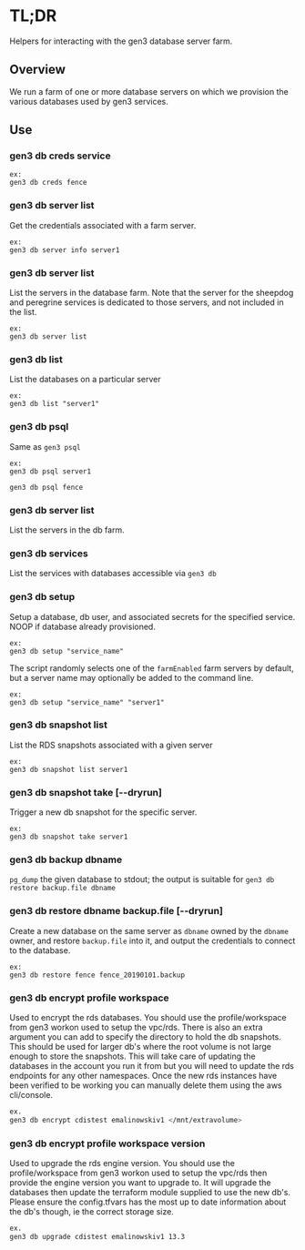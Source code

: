 # TL;DR

Helpers for interacting with the gen3 database server farm.

## Overview

We run a farm of one or more database servers on which we provision
the various databases used by gen3 services.

## Use

### gen3 db creds service

```
ex:
gen3 db creds fence
```

### gen3 db server list

Get the credentials associated with a farm server.

```
ex: 
gen3 db server info server1
```

### gen3 db server list

List the servers in the database farm.  Note that the server for the 
sheepdog and peregrine services is dedicated to those servers, and not
included in the list.

```
ex:
gen3 db server list
```

### gen3 db list

List the databases on a particular server

```
ex:
gen3 db list "server1"
```

### gen3 db psql

Same as `gen3 psql`

```
ex:
gen3 db psql server1

gen3 db psql fence
```

### gen3 db server list

List the servers in the db farm.

### gen3 db services

List the services with databases accessible via `gen3 db`

### gen3 db setup

Setup a database, db user, and associated secrets for the specified service.
NOOP if database already provisioned.

```
ex:
gen3 db setup "service_name"
```

The script randomly selects one of the `farmEnabled` farm servers by default, but 
a server name may optionally be added to the command line.

```
ex:
gen3 db setup "service_name" "server1"
```

### gen3 db snapshot list

List the RDS snapshots associated with a given server

```
ex:
gen3 db snapshot list server1
```

### gen3 db snapshot take [--dryrun]

Trigger a new db snapshot for the specific server.

```
ex:
gen3 db snapshot take server1
```

### gen3 db backup dbname

`pg_dump` the given database to stdout; the output is suitable for `gen3 db restore backup.file dbname`

### gen3 db restore dbname backup.file [--dryrun]

Create a new database on the same server as `dbname` owned by the `dbname` owner, and restore `backup.file` into it, and output the credentials to connect to the database.

```
ex:
gen3 db restore fence fence_20190101.backup
```

### gen3 db encrypt profile workspace

Used to encrypt the rds databases. You should use the profile/workspace from gen3 workon used to setup the vpc/rds. There is also an extra argument you can add to specify the directory to hold the db snapshots. This should be used for larger db's where the root volume is not large enough to store the snapshots. This will take care of updating the databases in the account you run it from but you will need to update the rds endpoints for any other namespaces. Once the new rds instances have been verified to be working you can manually delete them using the aws cli/console.

```bash
ex.
gen3 db encrypt cdistest emalinowskiv1 </mnt/extravolume>
```

### gen3 db encrypt profile workspace version

Used to upgrade the rds engine version. You should use the profile/workspace from gen3 workon used to setup the vpc/rds then provide the engine version you want to upgrade to. It will upgrade the databases then update the terraform module supplied to use the new db's. Please ensure the config.tfvars has the most up to date information about the db's though, ie the correct storage size.

```bash
ex.
gen3 db upgrade cdistest emalinowskiv1 13.3
```
